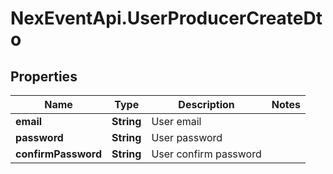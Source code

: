 # NexEventApi.UserProducerCreateDto

## Properties

Name | Type | Description | Notes
------------ | ------------- | ------------- | -------------
**email** | **String** | User email | 
**password** | **String** | User password | 
**confirmPassword** | **String** | User confirm password | 


